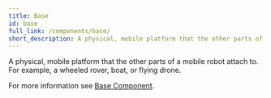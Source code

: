 ```yaml
---
title: Base
id: base
full_link: /components/base/
short_description: A physical, mobile platform that the other parts of a mobile robot attach to.
---
```


A physical, mobile platform that the other parts of a mobile robot attach to.
For example, a wheeled rover, boat, or flying drone.

For more information see [Base Component](/components/base/).
